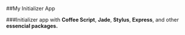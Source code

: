 ##My Initializer App

###Initializer app with __Coffee Script__, **Jade**, **Stylus**, **Express**, and other **essencial packages.**
